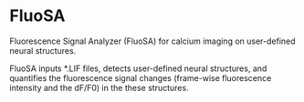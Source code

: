 # FluoSA
Fluorescence Signal Analyzer (FluoSA) for calcium imaging on user-defined neural structures.

FluoSA inputs *.LIF files, detects user-defined neural structures, and quantifies the fluorescence signal changes (frame-wise fluorescence intensity and the dF/F0) in the these structures.
